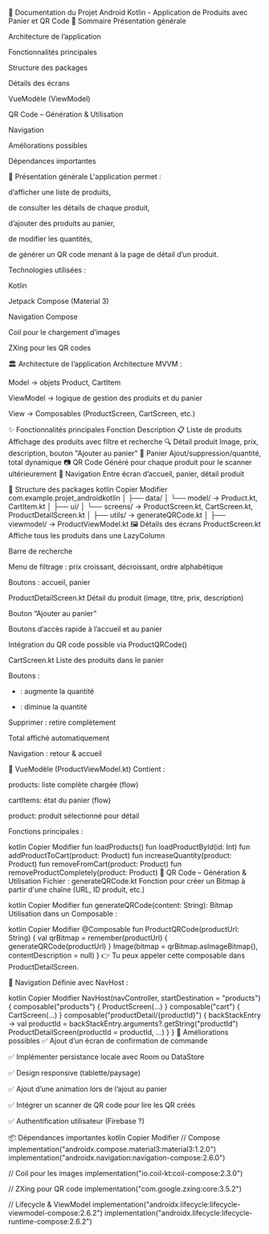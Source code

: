 📱 Documentation du Projet Android Kotlin - Application de Produits avec Panier et QR Code
🧾 Sommaire
Présentation générale

Architecture de l’application

Fonctionnalités principales

Structure des packages

Détails des écrans

VueModèle (ViewModel)

QR Code – Génération & Utilisation

Navigation

Améliorations possibles

Dépendances importantes

📌 Présentation générale
L'application permet :

d’afficher une liste de produits,

de consulter les détails de chaque produit,

d’ajouter des produits au panier,

de modifier les quantités,

de générer un QR code menant à la page de détail d’un produit.

Technologies utilisées :

Kotlin

Jetpack Compose (Material 3)

Navigation Compose

Coil pour le chargement d’images

ZXing pour les QR codes

🏛️ Architecture de l’application
Architecture MVVM :

Model → objets Product, CartItem

ViewModel → logique de gestion des produits et du panier

View → Composables (ProductScreen, CartScreen, etc.)

✨ Fonctionnalités principales
Fonction	Description
📋 Liste de produits	Affichage des produits avec filtre et recherche
🔍 Détail produit	Image, prix, description, bouton "Ajouter au panier"
🛒 Panier	Ajout/suppression/quantité, total dynamique
📷 QR Code	Généré pour chaque produit pour le scanner ultérieurement
🧭 Navigation	Entre écran d’accueil, panier, détail produit

📁 Structure des packages
kotlin
Copier
Modifier
com.example.projet_androidkotlin
│
├── data/
│   └── model/ → Product.kt, CartItem.kt
│
├── ui/
│   └── screens/ → ProductScreen.kt, CartScreen.kt, ProductDetailScreen.kt
│
├── utils/ → generateQRCode.kt
│
├── viewmodel/ → ProductViewModel.kt
🖼️ Détails des écrans
ProductScreen.kt
Affiche tous les produits dans une LazyColumn

Barre de recherche

Menu de filtrage : prix croissant, décroissant, ordre alphabétique

Boutons : accueil, panier

ProductDetailScreen.kt
Détail du produit (image, titre, prix, description)

Bouton “Ajouter au panier”

Boutons d’accès rapide à l’accueil et au panier

Intégration du QR code possible via ProductQRCode()

CartScreen.kt
Liste des produits dans le panier

Boutons :

+ : augmente la quantité

- : diminue la quantité

Supprimer : retire complètement

Total affiché automatiquement

Navigation : retour & accueil

🧠 VueModèle (ProductViewModel.kt)
Contient :

products: liste complète chargée (flow)

cartItems: état du panier (flow)

product: produit sélectionné pour détail

Fonctions principales :

kotlin
Copier
Modifier
fun loadProducts()
fun loadProductById(id: Int)
fun addProductToCart(product: Product)
fun increaseQuantity(product: Product)
fun removeFromCart(product: Product)
fun removeProductCompletely(product: Product)
🔳 QR Code – Génération & Utilisation
Fichier : generateQRCode.kt
Fonction pour créer un Bitmap à partir d'une chaîne (URL, ID produit, etc.)

kotlin
Copier
Modifier
fun generateQRCode(content: String): Bitmap
Utilisation dans un Composable :

kotlin
Copier
Modifier
@Composable
fun ProductQRCode(productUrl: String) {
    val qrBitmap = remember(productUrl) { generateQRCode(productUrl) }
    Image(bitmap = qrBitmap.asImageBitmap(), contentDescription = null)
}
👉 Tu peux appeler cette composable dans ProductDetailScreen.

🧭 Navigation
Définie avec NavHost :

kotlin
Copier
Modifier
NavHost(navController, startDestination = "products") {
    composable("products") { ProductScreen(...) }
    composable("cart") { CartScreen(...) }
    composable("productDetail/{productId}") { backStackEntry ->
        val productId = backStackEntry.arguments?.getString("productId")
        ProductDetailScreen(productId = productId, ...)
    }
}
🚀 Améliorations possibles
✅ Ajout d’un écran de confirmation de commande

✅ Implémenter persistance locale avec Room ou DataStore

✅ Design responsive (tablette/paysage)

✅ Ajout d’une animation lors de l’ajout au panier

✅ Intégrer un scanner de QR code pour lire les QR créés

✅ Authentification utilisateur (Firebase ?)

📦 Dépendances importantes
kotlin
Copier
Modifier
// Compose
implementation("androidx.compose.material3:material3:1.2.0")
implementation("androidx.navigation:navigation-compose:2.6.0")

// Coil pour les images
implementation("io.coil-kt:coil-compose:2.3.0")

// ZXing pour QR code
implementation("com.google.zxing:core:3.5.2")

// Lifecycle & ViewModel
implementation("androidx.lifecycle:lifecycle-viewmodel-compose:2.6.2")
implementation("androidx.lifecycle:lifecycle-runtime-compose:2.6.2")
